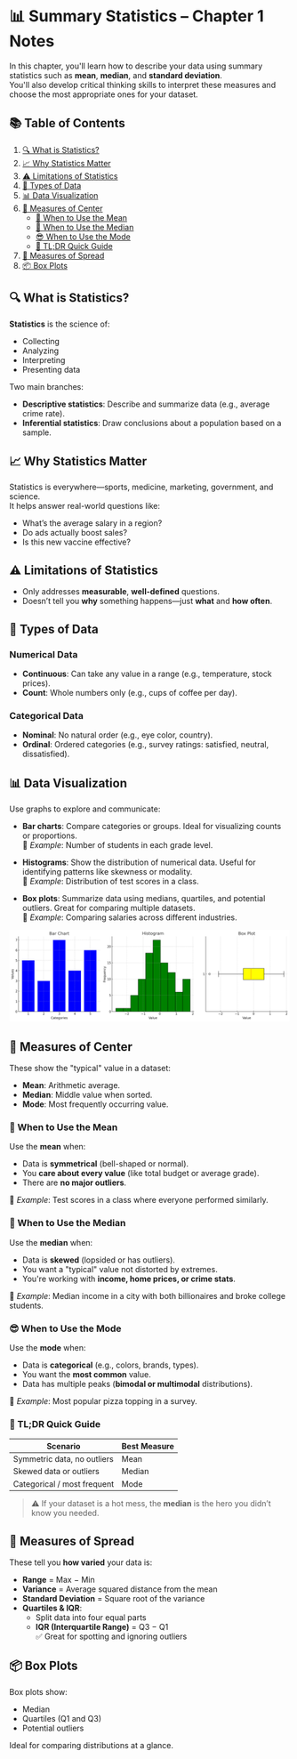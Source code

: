 <!--
Author: Lorena
Course: DataCamp - Introduction to Statistics
Chapter: 1 - Summary Statistics
-->

# 📊 Summary Statistics – Chapter 1 Notes

In this chapter, you'll learn how to describe your data using summary statistics such as **mean**, **median**, and **standard deviation**.  
You'll also develop critical thinking skills to interpret these measures and choose the most appropriate ones for your dataset.

## 📚 Table of Contents

1. [🔍 What is Statistics?](#🔍-what-is-statistics)
2. [📈 Why Statistics Matter](#📈-why-statistics-matter)
3. [⚠️ Limitations of Statistics](#⚠️-limitations-of-statistics)
4. [🔢 Types of Data](#🔢-types-of-data)
5. [📊 Data Visualization](#📊-data-visualization)
6. [📍 Measures of Center](#📍-measures-of-center)
    - [🧠 When to Use the Mean](#🧠-when-to-use-the-mean)
    - [🤔 When to Use the Median](#🤔-when-to-use-the-median)
    - [😎 When to Use the Mode](#😎-when-to-use-the-mode)
    - [🧪 TL;DR Quick Guide](#🧪-tldr-quick-guide)
7. [🌊 Measures of Spread](#🌊-measures-of-spread)
8. [📦 Box Plots](#📦-box-plots)

## 🔍 What is Statistics?

**Statistics** is the science of:
- Collecting
- Analyzing
- Interpreting
- Presenting data

Two main branches:
- **Descriptive statistics**: Describe and summarize data (e.g., average crime rate).
- **Inferential statistics**: Draw conclusions about a population based on a sample.

## 📈 Why Statistics Matter

Statistics is everywhere—sports, medicine, marketing, government, and science.  
It helps answer real-world questions like:
- What’s the average salary in a region?
- Do ads actually boost sales?
- Is this new vaccine effective?

## ⚠️ Limitations of Statistics

- Only addresses **measurable**, **well-defined** questions.
- Doesn’t tell you **why** something happens—just **what** and **how often**.

## 🔢 Types of Data

### **Numerical Data**
- **Continuous**: Can take any value in a range (e.g., temperature, stock prices).
- **Count**: Whole numbers only (e.g., cups of coffee per day).

### **Categorical Data**
- **Nominal**: No natural order (e.g., eye color, country).
- **Ordinal**: Ordered categories (e.g., survey ratings: satisfied, neutral, dissatisfied).

## 📊 Data Visualization

Use graphs to explore and communicate:

- **Bar charts**: Compare categories or groups. Ideal for visualizing counts or proportions.  
    📌 *Example*: Number of students in each grade level.

- **Histograms**: Show the distribution of numerical data. Useful for identifying patterns like skewness or modality.  
    📌 *Example*: Distribution of test scores in a class.

- **Box plots**: Summarize data using medians, quartiles, and potential outliers. Great for comparing multiple datasets.  
    📌 *Example*: Comparing salaries across different industries.

![Graphs Overview](assets/graphs.png)

## 📍 Measures of Center

These show the "typical" value in a dataset:
- **Mean**: Arithmetic average.
- **Median**: Middle value when sorted.
- **Mode**: Most frequently occurring value.

### 🧠 When to Use the Mean

Use the **mean** when:
- Data is **symmetrical** (bell-shaped or normal).
- You **care about every value** (like total budget or average grade).
- There are **no major outliers**.

📌 *Example*: Test scores in a class where everyone performed similarly.

### 🤔 When to Use the Median

Use the **median** when:
- Data is **skewed** (lopsided or has outliers).
- You want a "typical" value not distorted by extremes.
- You're working with **income, home prices, or crime stats**.

📌 *Example*: Median income in a city with both billionaires and broke college students.

### 😎 When to Use the Mode

Use the **mode** when:
- Data is **categorical** (e.g., colors, brands, types).
- You want the **most common** value.
- Data has multiple peaks (**bimodal or multimodal** distributions).

📌 *Example*: Most popular pizza topping in a survey.

### 🧪 TL;DR Quick Guide

| Scenario                      | Best Measure |
|------------------------------|--------------|
| Symmetric data, no outliers  | Mean         |
| Skewed data or outliers      | Median       |
| Categorical / most frequent  | Mode         |

> ⚠️ If your dataset is a hot mess, the **median** is the hero you didn’t know you needed.

## 🌊 Measures of Spread

These tell you **how varied** your data is:

- **Range** = Max − Min  
- **Variance** = Average squared distance from the mean  
- **Standard Deviation** = Square root of the variance  
- **Quartiles & IQR**:
  - Split data into four equal parts
  - **IQR (Interquartile Range)** = Q3 − Q1  
  ✅ Great for spotting and ignoring outliers

## 📦 Box Plots

Box plots show:
- Median
- Quartiles (Q1 and Q3)
- Potential outliers

Ideal for comparing distributions at a glance.